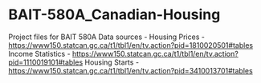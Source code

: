 # BAIT-580A_Canadian-Housing
Project files for BAIT 580A
Data sources - Housing Prices -https://www150.statcan.gc.ca/t1/tbl1/en/tv.action?pid=1810020501#tables
Income Statistics - https://www150.statcan.gc.ca/t1/tbl1/en/tv.action?pid=1110019101#tables
Housing Starts - https://www150.statcan.gc.ca/t1/tbl1/en/tv.action?pid=3410013701#tables

